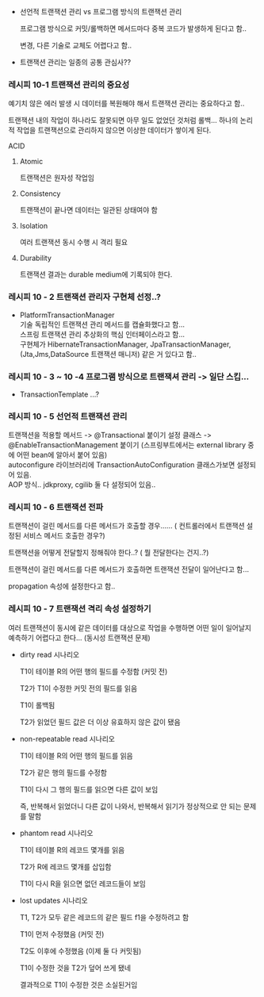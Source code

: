 - 선언적 트랜잭션 관리 vs 프로그램 방식의 트랜잭션 관리
  
  프로그램 방식으로 커밋/롤백하면 메서드마다 중복 코드가 발생하게 된다고 함..
  
  변경, 다른 기술로 교체도 어렵다고 함..


- 트랜잭션 관리는 일종의 공통 관심사??


### 레시피 10-1 트랜잭션 관리의 중요성
예기치 않은 에러 발생 시 데이터를 복원해야 해서 트랜잭션 관리는 중요하다고 함..

트랜잭션 내의 작업이 하나라도 잘못되면 아무 일도 없었던 것처럼 롤백...
하나의 논리적 작업을 트랜잭션으로 관리하지 않으면 이상한 데이터가 쌓이게 된다. 

ACID
1. Atomic
   
   트랜잭션은 원자성 작업임
2. Consistency
   
   트랜잭션이 끝나면 데이터는 일관된 상태여야 함
3. Isolation
   
   여러 트랜잭션 동시 수행 시 격리 필요
4. Durability
   
   트랜잭션 결과는 durable medium에 기록되야 한다.

### 레시피 10 - 2 트랜잭션 관리자 구현체 선정..?
- PlatformTransactionManager <br/>
 기술 독립적인 트랜잭션 관리 메서드를 캡슐화했다고 함... <br/>
  스프링 트랜잭션 관리 추상화의 핵심 인터페이스라고 함... <br/>
  구현체가 HibernateTransactionManager, JpaTransactionManager, (Jta,Jms,DataSource 트랜잭션 매니저) 같은 거 있다고 함..
  
### 레시피 10 - 3 ~ 10 -4 프로그램 방식으로 트랜잭셔 관리 -> 일단 스킵...
-  TransactionTemplate ...?

### 레시피 10 - 5 선언적 트랜잭션 관리
트랜잭션을 적용할 메서드 -> @Transactional 붙이기
설정 클래스 -> @EnableTransactionManagement 붙이기 (스프링부트에서는 external library 중에 어떤 bean에 알아서 붙어 있음) <br/>
autoconfigure 라이브러리에 TransactionAutoConfiguration 클래스가보면 설정되어 있음.<br/>
AOP 방식.. jdkproxy, cgilib 둘 다 설정되어 있음..

### 레시피 10 - 6 트랜잭션 전파
트랜잭션이 걸린 메서드를 다른 메서드가 호출할 경우...... ( 컨트롤러에서 트랜잭션 설정된 서비스 메서드 호출한 경우?)

트랜잭션을 어떻게 전달할지 정해줘야 한다..? ( 뭘 전달한다는 건지..?)

트랜잭션이 걸린 메서드를 다른 메서드가 호출하면 트랜잭션 전달이 일어난다고 함...

propagation 속성에 설정한다고 함..


### 레시피 10 - 7 트랜잭션 격리 속성 설정하기
여러 트랜잭션이 동시에 같은 데이터를 대상으로 작업을 수행하면 어떤 일이 일어날지 예측하기 어렵다고 한다...
(동시성 트랜잭션 문제)

- dirty read 시나리오
  
  T1이 테이블 R의 어떤 행의 필드를 수정함 (커밋 전)
  
  T2가 T1이 수정한 커밋 전의 필드를 읽음

  T1이 롤백됨

  T2가 읽었던 필드 값은 더 이상 유효하지 않은 값이 됐음 
  

- non-repeatable read 시나리오
  
  T1이 테이블 R의 어떤 행의 필드를 읽음
  
  T2가 같은 행의 필드를 수정함 

  T1이 다시 그 행의 필드를 읽으면 다른 값이 보임

  즉, 반복해서 읽었더니 다른 값이 나와서, 반복해서 읽기가 정상적으로 안 되는 문제를 말함


- phantom read 시나리오
  
  T1이 테이블 R의 레코드 몇개를 읽음
  
  T2가 R에 레코드 몇개를 삽입함 
  
  T1이 다시 R을 읽으면 없던 레코드들이 보임
  

- lost updates 시나리오
  
  T1, T2가 모두 같은 레코드의 같은 필드 f1을 수정하려고 함
  
  T1이 먼저 수정했음 (커밋 전)

  T2도 이후에 수정했음 (이제 둘 다 커밋됨)

  T1이 수정한 것을 T2가 덮어 쓰게 됐네

  결과적으로 T1이 수정한 것은 소실된거임
  


